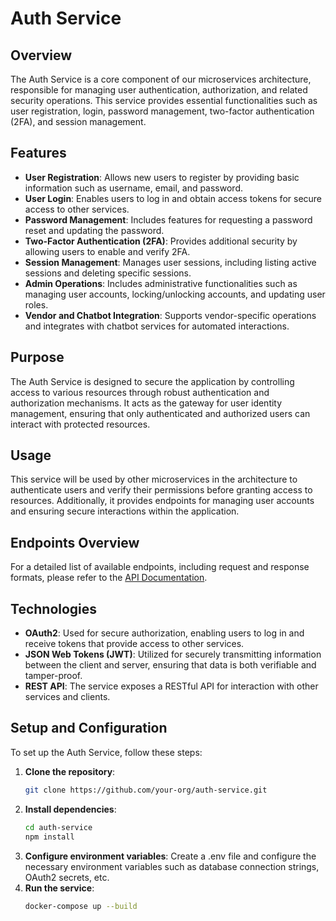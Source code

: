 # Auth Service

## Overview

The Auth Service is a core component of our microservices architecture, responsible for managing user authentication, authorization, and related security operations. This service provides essential functionalities such as user registration, login, password management, two-factor authentication (2FA), and session management.

## Features

- **User Registration**: Allows new users to register by providing basic information such as username, email, and password.
- **User Login**: Enables users to log in and obtain access tokens for secure access to other services.
- **Password Management**: Includes features for requesting a password reset and updating the password.
- **Two-Factor Authentication (2FA)**: Provides additional security by allowing users to enable and verify 2FA.
- **Session Management**: Manages user sessions, including listing active sessions and deleting specific sessions.
- **Admin Operations**: Includes administrative functionalities such as managing user accounts, locking/unlocking accounts, and updating user roles.
- **Vendor and Chatbot Integration**: Supports vendor-specific operations and integrates with chatbot services for automated interactions.

## Purpose

The Auth Service is designed to secure the application by controlling access to various resources through robust authentication and authorization mechanisms. It acts as the gateway for user identity management, ensuring that only authenticated and authorized users can interact with protected resources.

## Usage

This service will be used by other microservices in the architecture to authenticate users and verify their permissions before granting access to resources. Additionally, it provides endpoints for managing user accounts and ensuring secure interactions within the application.

## Endpoints Overview

For a detailed list of available endpoints, including request and response formats, please refer to the [API Documentation](./API_DOCS.md).

## Technologies

- **OAuth2**: Used for secure authorization, enabling users to log in and receive tokens that provide access to other services.
- **JSON Web Tokens (JWT)**: Utilized for securely transmitting information between the client and server, ensuring that data is both verifiable and tamper-proof.
- **REST API**: The service exposes a RESTful API for interaction with other services and clients.

## Setup and Configuration

To set up the Auth Service, follow these steps:

1. **Clone the repository**:  
   ```bash
   git clone https://github.com/your-org/auth-service.git

2. **Install dependencies**:
   ```bash
   cd auth-service
   npm install
3. **Configure environment variables**:
   Create a .env file and configure the necessary environment variables such as database connection strings, OAuth2 secrets, etc.
4. **Run the service**:
   ```bash
   docker-compose up --build
